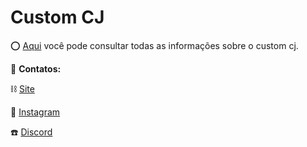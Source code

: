 # Custom CJ

⭕ [Aqui](https://github.com/Wortex-Store/Custom-CJ/wiki/Custom-CJ) você pode consultar todas as informações sobre o custom cj.

📲 **Contatos:**

⛓️ [Site](http://wortexstore.com.br/)

💾 [Instagram](https://instagram.com/wortexstore)

☎️ [Discord](https://discord.gg/wortex)
